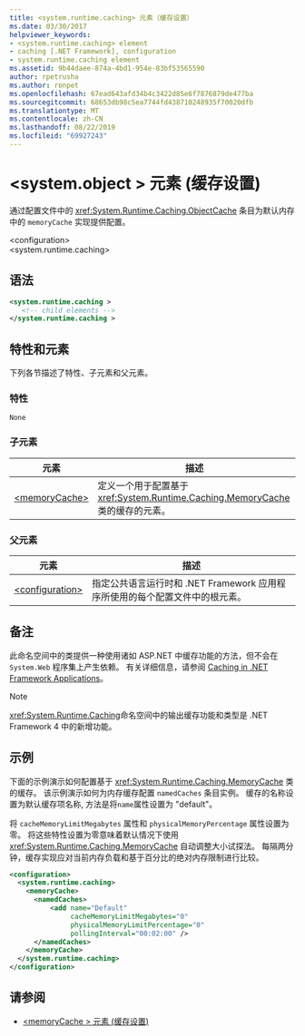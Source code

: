 ```yaml
---
title: <system.runtime.caching> 元素（缓存设置）
ms.date: 03/30/2017
helpviewer_keywords:
- <system.runtime.caching> element
- caching [.NET Framework], configuration
- system.runtime.caching element
ms.assetid: 9b44daee-874a-4bd1-954e-83bf53565590
author: rpetrusha
ms.author: ronpet
ms.openlocfilehash: 67ead643afd34b4c3422d85e6f7876879de477ba
ms.sourcegitcommit: 68653db98c5ea7744fd438710248935f70020dfb
ms.translationtype: MT
ms.contentlocale: zh-CN
ms.lasthandoff: 08/22/2019
ms.locfileid: "69927243"
---
```

# <a name="systemruntimecaching-element-cache-settings"></a>\<system.object > 元素 (缓存设置)

通过配置文件中的 <xref:System.Runtime.Caching.ObjectCache> 条目为默认内存中的 `memoryCache` 实现提供配置。  
  
 \<configuration>  
\<system.runtime.caching>  
  
## <a name="syntax"></a>语法  
  
```xml  
<system.runtime.caching >  
   <!-- child elements -->  
</system.runtime.caching >  
```  
  
## <a name="attributes-and-elements"></a>特性和元素

下列各节描述了特性、子元素和父元素。  
  
### <a name="attributes"></a>特性

`None`  

### <a name="child-elements"></a>子元素

|元素|描述|  
|-------------|-----------------|  
|[\<memoryCache>](memorycache-element-cache-settings.md)|定义一个用于配置基于 <xref:System.Runtime.Caching.MemoryCache> 类的缓存的元素。|  
  
### <a name="parent-elements"></a>父元素  
  
|元素|描述|  
|-------------|-----------------|  
|[\<configuration>](../configuration-element.md)|指定公共语言运行时和 .NET Framework 应用程序所使用的每个配置文件中的根元素。|  
  
## <a name="remarks"></a>备注

此命名空间中的类提供一种使用诸如 ASP.NET 中缓存功能的方法，但不会在 `System.Web` 程序集上产生依赖。 有关详细信息，请参阅 [Caching in .NET Framework Applications](../../../performance/caching-in-net-framework-applications.md)。  
  
> [!NOTE]
> <xref:System.Runtime.Caching>命名空间中的输出缓存功能和类型是 .NET Framework 4 中的新增功能。  
  
## <a name="example"></a>示例

下面的示例演示如何配置基于 <xref:System.Runtime.Caching.MemoryCache> 类的缓存。 该示例演示如何为内存缓存配置 `namedCaches` 条目实例。 缓存的名称设置为默认缓存项名称, 方法是将`name`属性设置为 "default"。  
  
将 `cacheMemoryLimitMegabytes` 属性和 `physicalMemoryPercentage` 属性设置为零。 将这些特性设置为零意味着默认情况下使用 <xref:System.Runtime.Caching.MemoryCache> 自动调整大小试探法。 每隔两分钟，缓存实现应对当前内存负载和基于百分比的绝对内存限制进行比较。  
  
```xml  
<configuration>  
  <system.runtime.caching>  
    <memoryCache>  
      <namedCaches>  
          <add name="Default"   
               cacheMemoryLimitMegabytes="0"   
               physicalMemoryLimitPercentage="0"  
               pollingInterval="00:02:00" />  
      </namedCaches>  
    </memoryCache>  
  </system.runtime.caching>  
</configuration>  
```  
  
## <a name="see-also"></a>请参阅

- [\<memoryCache > 元素 (缓存设置)](memorycache-element-cache-settings.md)
